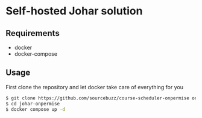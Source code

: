 # Self-hosted Johar solution

## Requirements
- docker
- docker-compose

## Usage
First clone the repository and let docker take care of everything for you
```bash
$ git clone https://github.com/sourcebuzz/course-scheduler-onpermise onpermise
$ cd johar-onpermise
$ docker compose up -d
```
